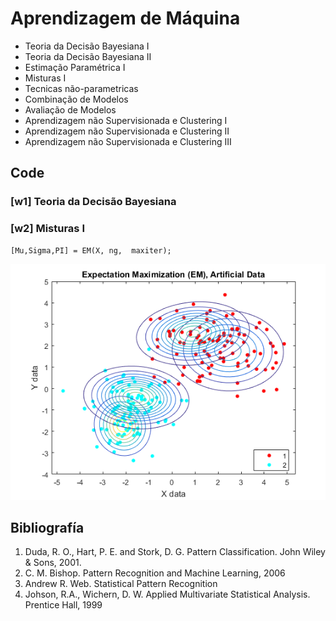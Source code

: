 # Aprendizagem de Máquina

- Teoria da Decisão Bayesiana I 
- Teoria da Decisão Bayesiana II
- Estimação Paramétrica I
- Misturas I
- Tecnicas não-parametricas
- Combinação de Modelos
- Avaliação de Modelos
- Aprendizagem não Supervisionada e Clustering I
- Aprendizagem não Supervisionada e Clustering II
- Aprendizagem não Supervisionada e Clustering III

## Code
### [w1] Teoria da Decisão Bayesiana
### [w2] Misturas I

	[Mu,Sigma,PI] = EM(X, ng,  maxiter);

![EM_implementation](w2/EM.png)


## Bibliografía 
1. Duda, R. O., Hart, P. E. and Stork, D. G. Pattern Classification. John Wiley & Sons, 2001. 
2. C. M. Bishop. Pattern Recognition and Machine Learning, 2006
3. Andrew R. Web. Statistical Pattern Recognition
4. Johson, R.A., Wichern, D. W. Applied Multivariate Statistical Analysis. Prentice Hall, 1999 
